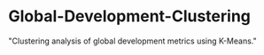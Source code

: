 # Global-Development-Clustering
 "Clustering analysis of global development metrics using K-Means."
